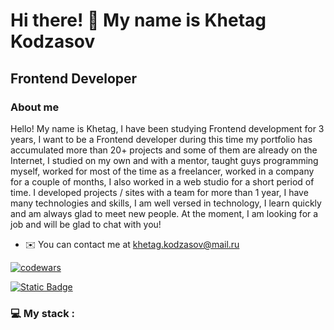 Hi there! 👋 My name is Khetag Kodzasov
========================================================================================================================================

Frontend Developer
------------------
### About me

Hello! My name is Khetag, I have been studying Frontend development for 3 years, I want to be a Frontend developer during this time my portfolio has accumulated more than 20+ projects and some of them are already on the Internet, I studied on my own and with a mentor, taught guys programming myself, worked for most of the time as a freelancer, worked in a company for a couple of months, I also worked in a web studio for a short period of time. I developed projects / sites with a team for more than 1 year, I have many technologies and skills, I am well versed in technology, I learn quickly and am always glad to meet new people. At the moment, I am looking for a job and will be glad to chat with you!

* ✉️ You can contact me at [khetag.kodzasov@mail.ru](mailto:khetag.kodzasov@mail.ru)

[![codewars](https://www.codewars.com/users/username/badges/large)](https://www.codewars.com/users/username)   

[![Static Badge](https://img.shields.io/badge/link_in_my-hh_ru-red?link=https%3A%2F%2Fhh.ru%2Fresume%2F0a8fa8ceff0dcc83970039ed1f737063507558%3Ffrom%3Dshare_ios%20)](https://img.shields.io/badge/link_in_my-hh_ru-red?link=https%3A%2F%2Fhh.ru%2Fresume%2F0a8fa8ceff0dcc83970039ed1f737063507558%3Ffrom%3Dshare_ios%20
)


### 💻 My stack :

          
